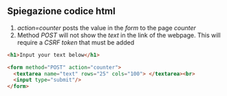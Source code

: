 ## Spiegazione codice html

1. *action=counter* posts the value in the *form* to the page *counter* 
2. Method *POST* will not show the *text* in the link of the webpage. This will require a *CSRF token* that must be added

```html
<h1>Input your text below</h1>

<form method="POST" action="counter">
  <textarea name="text" rows="25" cols="100"> </textarea><br>
  <input type="submit"/>
</form>
```